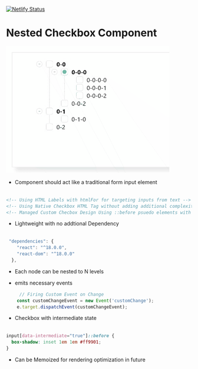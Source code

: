 [![Netlify Status](https://api.netlify.com/api/v1/badges/fb428de5-5c36-45b8-8db2-48de813e4614/deploy-status)](https://app.netlify.com/sites/customnestedcheckbox/deploys)
# Nested Checkbox Component 
[![Nested Checkbox](/docs/demo-snap.gif)](https://customnestedcheckbox.netlify.app/)


- Component should act like a traditional form input element
```html 

<!-- Using HTML Labels with htmlFor for targeting inputs from text -->
<!-- Using Native Checkbox HTML Tag without adding additional complexity to Code  -->
<!-- Managed Custom Checbox Design Using ::before psuedo elements with minimum dependency code  -->

```


- Lightweight with no addtional Dependency

```js

 "dependencies": {
    "react": "^18.0.0",
    "react-dom": "^18.0.0"
  },

```

- Each node can be nested to N levels

- emits necessary events

```js
     // Firing Custom Event on Change
    const customChangeEvent = new Event('customChange');
    e.target.dispatchEvent(customChangeEvent);

```



- Checkbox with intermediate state
```css

input[data-intermediate="true"]::before {
  box-shadow: inset 1em 1em #ff9901;
}

```
- Can be Memoized for rendering optimization in future 
